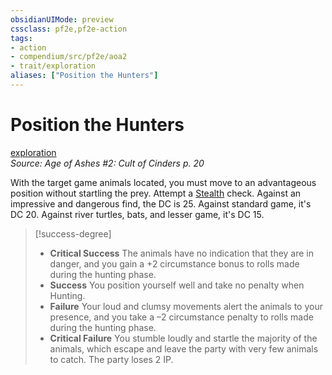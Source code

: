 ```yaml
---
obsidianUIMode: preview
cssclass: pf2e,pf2e-action
tags:
- action
- compendium/src/pf2e/aoa2
- trait/exploration
aliases: ["Position the Hunters"]
---
```

# Position the Hunters
[exploration](rules/traits/exploration.md "Exploration Action & Ability Trait")  
*Source: Age of Ashes #2: Cult of Cinders p. 20*  


With the target game animals located, you must move to an advantageous position without startling the prey. Attempt a [Stealth](compendium/skills.md#Stealth) check. Against an impressive and dangerous find, the DC is 25. Against standard game, it's DC 20. Against river turtles, bats, and lesser game, it's DC 15.

> [!success-degree] 
> - **Critical Success** The animals have no indication that they are in danger, and you gain a +2 circumstance bonus to rolls made during the hunting phase.
> - **Success** You position yourself well and take no penalty when Hunting.
> - **Failure** Your loud and clumsy movements alert the animals to your presence, and you take a –2 circumstance penalty to rolls made during the hunting phase.
> - **Critical Failure** You stumble loudly and startle the majority of the animals, which escape and leave the party with very few animals to catch. The party loses 2 IP.
